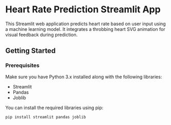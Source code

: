 # Heart Rate Prediction Streamlit App

This Streamlit web application predicts heart rate based on user input using a machine learning model. It integrates a throbbing heart SVG animation for visual feedback during prediction.

## Getting Started

### Prerequisites

Make sure you have Python 3.x installed along with the following libraries:

- Streamlit
- Pandas
- Joblib

You can install the required libraries using pip:

```bash
pip install streamlit pandas joblib
